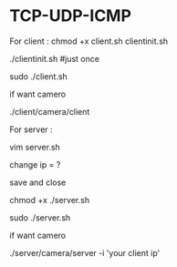 # TCP-UDP-ICMP
For  client :
 chmod +x client.sh clientinit.sh
 
 ./clientinit.sh   #just once 

 sudo ./client.sh	

 if want camero
 
 ./client/camera/client
 
For  server :

 vim server.sh
 
 change ip = ?
 
 save and close
 
 chmod +x  ./server.sh

 sudo ./server.sh
 
 if want camero 

 ./server/camera/server -i 'your client ip'

 
